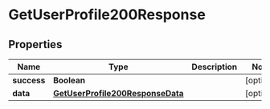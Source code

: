 

# GetUserProfile200Response


## Properties

| Name | Type | Description | Notes |
|------------ | ------------- | ------------- | -------------|
|**success** | **Boolean** |  |  [optional] |
|**data** | [**GetUserProfile200ResponseData**](GetUserProfile200ResponseData.md) |  |  [optional] |



